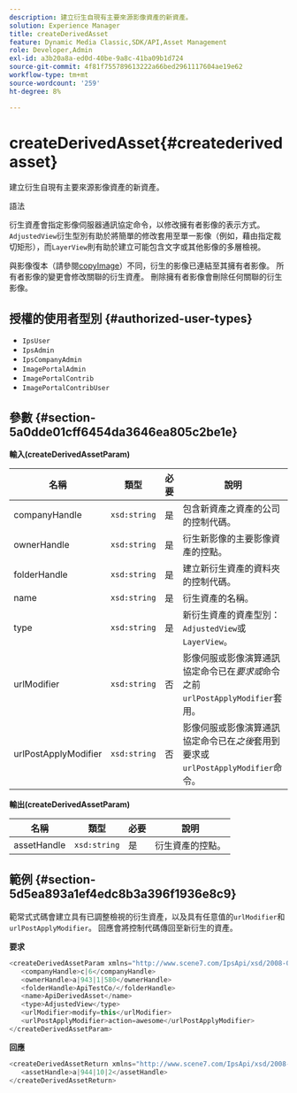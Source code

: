 ```yaml
---
description: 建立衍生自現有主要來源影像資產的新資產。
solution: Experience Manager
title: createDerivedAsset
feature: Dynamic Media Classic,SDK/API,Asset Management
role: Developer,Admin
exl-id: a3b20a8a-ed0d-40be-9a8c-41ba09b1d724
source-git-commit: 4f81f755789613222a66bed2961117604ae19e62
workflow-type: tm+mt
source-wordcount: '259'
ht-degree: 8%

---
```


# createDerivedAsset{#createderivedasset}

建立衍生自現有主要來源影像資產的新資產。

語法

<!--<a id="section_FE43FF204ED644C2AC901AF45982E942"></a>-->

衍生資產會指定影像伺服器通訊協定命令，以修改擁有者影像的表示方式。 `AdjustedView`衍生型別有助於將簡單的修改套用至單一影像（例如，藉由指定裁切矩形），而`LayerView`則有助於建立可能包含文字或其他影像的多層檢視。

與影像復本（請參閱[copyImage](../../../operations/c-operations-intro/c-methods/r-copy-image.md#reference-0785131e690b4ad08be69172023f35d0)）不同，衍生的影像已連結至其擁有者影像。 所有者影像的變更會修改關聯的衍生資產。 刪除擁有者影像會刪除任何關聯的衍生影像。

## 授權的使用者型別 {#authorized-user-types}

* `IpsUser`
* `IpsAdmin`
* `IpsCompanyAdmin`
* `ImagePortalAdmin`
* `ImagePortalContrib`
* `ImagePortalContribUser`

## 參數 {#section-5a0dde01cff6454da3646ea805c2be1e}

**輸入(createDerivedAssetParam)**

| 名稱 | 類型 | 必要 | 說明 |
|---|---|---|---|
| companyHandle | `xsd:string` | 是 | 包含新資產之資產的公司的控制代碼。 |
| ownerHandle | `xsd:string` | 是 | 衍生新影像的主要影像資產的控點。 |
| folderHandle | `xsd:string` | 是 | 建立新衍生資產的資料夾的控制代碼。 |
| name | `xsd:string` | 是 | 衍生資產的名稱。 |
| type | `xsd:string` | 是 | 新衍生資產的資產型別： `AdjustedView`或`LayerView`。 |
| urlModifier | `xsd:string` | 否 | 影像伺服或影像演算通訊協定命令已在&#x200B;*要求或*&#x200B;命令之前`urlPostApplyModifier`套用。 |
| urlPostApplyModifier | `xsd:string` | 否 | 影像伺服或影像演算通訊協定命令已在&#x200B;*之後*&#x200B;套用到要求或`urlPostApplyModifier`命令。 |

**輸出(createDerivedAssetParam)**

| 名稱 | 類型 | 必要 | 說明 |
|---|---|---|---|
| assetHandle | `xsd:string` | 是 | 衍生資產的控點。 |

## 範例 {#section-5d5ea893a1ef4edc8b3a396f1936e8c9}

範常式式碼會建立具有已調整檢視的衍生資產，以及具有任意值的`urlModifier`和`urlPostApplyModifier`。 回應會將控制代碼傳回至新衍生的資產。

**要求**

```java
<createDerivedAssetParam xmlns="http://www.scene7.com/IpsApi/xsd/2008-01-15">
   <companyHandle>c|6</companyHandle>
   <ownerHandle>a|943|1|580</ownerHandle>
   <folderHandle>ApiTestCo/</folderHandle>
   <name>ApiDerivedAsset</name>
   <type>AdjustedView</type>
   <urlModifier>modify=this</urlModifier>
   <urlPostApplyModifier>action=awesome</urlPostApplyModifier>
</createDerivedAssetParam>
```

**回應**

```java
<createDerivedAssetReturn xmlns="http://www.scene7.com/IpsApi/xsd/2008-01-15">
   <assetHandle>a|944|10|2</assetHandle>
</createDerivedAssetReturn>
```
